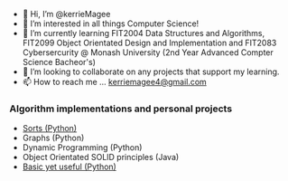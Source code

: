 - 👋 Hi, I’m @kerrieMagee
- 👀 I’m interested in all things Computer Science!
- 🌱 I’m currently learning FIT2004 Data Structures and Algorithms, FIT2099 Object Orientated Design and Implementation and FIT2083 Cybersercurity @ Monash University (2nd Year Advanced Compter Science Bacheor's)
- 💞️ I’m looking to collaborate on any projects that support my learning.
- 📫 How to reach me ... kerriemagee4@gmail.com

 ### Algorithm implementations and personal projects 
 
* [Sorts (Python)](https://github.com/kerrieMagee/sorts)
* Graphs (Python)
* Dynamic Programming (Python)
* Object Orientated SOLID principles (Java)
* [Basic yet useful (Python)](https://github.com/kerrieMagee/Basic)




